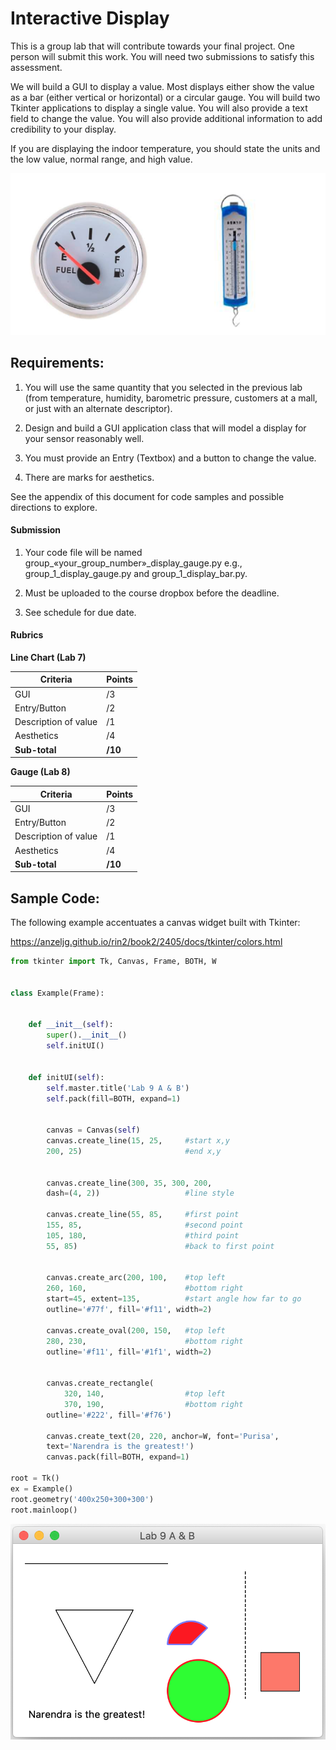 # Interactive Display

This is a group lab that will contribute towards your final project. One
person will submit this work. You will need two submissions to satisfy
this assessment.

We will build a GUI to display a value. Most displays either show the
value as a bar (either vertical or horizontal) or a circular gauge. You
will build two Tkinter applications to display a single value. You will
also provide a text field to change the value. You will also provide
additional information to add credibility to your display.

If you are displaying the indoor temperature, you should state the units
and the low value, normal range, and high value.

![](media/image1.png)

## Requirements:

1.  You will use the same quantity that you selected in the previous lab
    (from temperature, humidity, barometric pressure, customers at a
    mall, or just with an alternate descriptor).

2.  Design and build a GUI application class that will model a display
    for your sensor reasonably well.

3.  You must provide an Entry (Textbox) and a button to change the
    value.

4.  There are marks for aesthetics.

See the appendix of this document for code samples and possible
directions to explore.

#### Submission

1.  Your code file will be named
    group\_«your_group_number»\_display_gauge.py e.g.,
    group_1\_display_gauge.py and group_1\_display_bar.py.

2.  Must be uploaded to the course dropbox before the deadline.

3.  See schedule for due date.

#### Rubrics

**Line Chart (Lab 7)**

| Criteria              | Points |
|-----------------------|--------|
| GUI                   | /3     |
| Entry/Button          | /2     |
| Description of value  | /1     |
| Aesthetics            | /4     |
| **Sub-total**         | **/10**|

**Gauge (Lab 8)**

| Criteria              | Points |
|-----------------------|--------|
| GUI                   | /3     |
| Entry/Button          | /2     |
| Description of value  | /1     |
| Aesthetics            | /4     |
| **Sub-total**         | **/10**|

## Sample Code:

The following example accentuates a canvas widget built with Tkinter:

https://anzeljg.github.io/rin2/book2/2405/docs/tkinter/colors.html

```python
from tkinter import Tk, Canvas, Frame, BOTH, W


class Example(Frame):


    def __init__(self):
        super().__init__()
        self.initUI()


    def initUI(self):
        self.master.title('Lab 9 A & B')
        self.pack(fill=BOTH, expand=1)


        canvas = Canvas(self)
        canvas.create_line(15, 25,     #start x,y
        200, 25)                       #end x,y


        canvas.create_line(300, 35, 300, 200, 
        dash=(4, 2))                   #line style
        
        canvas.create_line(55, 85,     #first point
        155, 85,                       #second point
        105, 180,                      #third point
        55, 85)                        #back to first point


        canvas.create_arc(200, 100,    #top left
        260, 160,                      #bottom right
        start=45, extent=135,          #start angle how far to go
        outline='#77f', fill='#f11', width=2)
        
        canvas.create_oval(200, 150,   #top left
        280, 230,                      #bottom right
        outline='#f11', fill='#1f1', width=2)


        canvas.create_rectangle(
            320, 140,                  #top left
            370, 190,                  #bottom right
        outline='#222', fill='#f76')
        
        canvas.create_text(20, 220, anchor=W, font='Purisa', 
        text='Narendra is the greatest!')
        canvas.pack(fill=BOTH, expand=1)
        
root = Tk()
ex = Example()
root.geometry('400x250+300+300')
root.mainloop()
```

![](media/image2.png)
